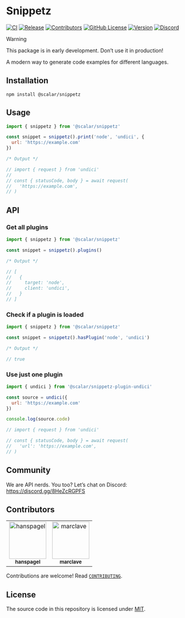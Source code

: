 # Snippetz

[![CI](https://github.com/scalar/snippetz/actions/workflows/ci.yml/badge.svg)](https://github.com/scalar/snippetz/actions/workflows/ci.yml)
[![Release](https://github.com/scalar/snippetz/actions/workflows/release.yml/badge.svg)](https://github.com/scalar/snippetz/actions/workflows/release.yml)
[![Contributors](https://img.shields.io/github/contributors/scalar/snippetz)](https://github.com/scalar/snippetz/graphs/contributors)
[![GitHub License](https://img.shields.io/github/license/scalar/snippetz)](https://github.com/scalar/snippetz/blob/main/LICENSE)
[![Version](https://img.shields.io/npm/v/%40scalar/snippetz)](https://www.npmjs.com/package/@scalar/snippetz)
[![Discord](https://img.shields.io/discord/1135330207960678410?style=flat&color=5865F2)](https://discord.gg/8HeZcRGPFS)

> [!WARNING]
> This package is in early development. Don’t use it in production!

A modern way to generate code examples for different languages.

## Installation

```
npm install @scalar/snippetz
```

## Usage

```js
import { snippetz } from '@scalar/snippetz'

const snippet = snippetz().print('node', 'undici', {
  url: 'https://example.com'
})

/* Output */

// import { request } from 'undici'
//
// const { statusCode, body } = await request(
//   'https://example.com',
// )
```

## API

### Get all plugins

```js
import { snippetz } from '@scalar/snippetz'

const snippet = snippetz().plugins()

/* Output */

// [
//   {
//     target: 'node',
//     client: 'undici',
//   }
// ]
```

### Check if a plugin is loaded

```js
import { snippetz } from '@scalar/snippetz'

const snippet = snippetz().hasPlugin('node', 'undici')

/* Output */

// true
```

### Use just one plugin

```js
import { undici } from '@scalar/snippetz-plugin-undici'

const source = undici({
  url: 'https://example.com'
})

console.log(source.code)

// import { request } from 'undici'

// const { statusCode, body } = await request(
//   'url': 'https://example.com',
// )
```

## Community

We are API nerds. You too? Let’s chat on Discord: <https://discord.gg/8HeZcRGPFS>

## Contributors

<!-- readme: collaborators,contributors -start -->
<table>
<tr>
    <td align="center">
        <a href="https://github.com/hanspagel">
            <img src="https://avatars.githubusercontent.com/u/1577992?v=4" width="100;" alt="hanspagel"/>
            <br />
            <sub><b>hanspagel</b></sub>
        </a>
    </td>
    <td align="center">
        <a href="https://github.com/marclave">
            <img src="https://avatars.githubusercontent.com/u/6176314?v=4" width="100;" alt="marclave"/>
            <br />
            <sub><b>marclave</b></sub>
        </a>
    </td></tr>
</table>
<!-- readme: collaborators,contributors -end -->

Contributions are welcome! Read [`CONTRIBUTING`](https://github.com/scalar/snippetz/blob/main/CONTRIBUTING).

## License

The source code in this repository is licensed under [MIT](https://github.com/scalar/snippetz/blob/main/LICENSE).